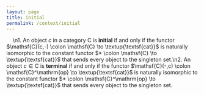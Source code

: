```yaml
---
layout: page
title: initial
permalink: /context/initial
---
```

$\quad$\n1. An object $c$ in a category $\mathsf{C}$ is **initial** if and only if the functor $\mathsf{C}(c,-) \colon \mathsf{C} \to \textup{\textsf{cat}}$ is naturally isomorphic to the constant functor $* \colon \mathsf{C} \to \textup{\textsf{cat}}$ that sends every object  to the singleton set.\n2. An object $c \in \mathsf{C}$ is **terminal** if and only if the functor $\mathsf{C}(-,c) \colon \mathsf{C}^\mathrm{op} \to \textup{\textsf{cat}}$ is naturally isomorphic to the constant functor $* \colon \mathsf{C}^\mathrm{op} \to \textup{\textsf{cat}}$ that sends every object  to the singleton set.
